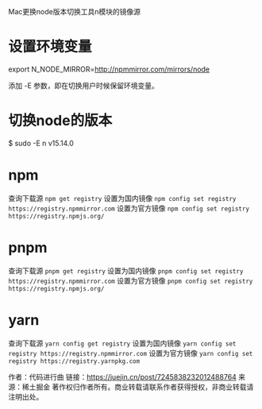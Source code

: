 

Mac更换node版本切换工具n模块的镜像源

# 设置环境变量
export N_NODE_MIRROR=http://npmmirror.com/mirrors/node

添加 -E 参数，即在切换用户时候保留环境变量。
# 切换node的版本
$ sudo -E n v15.14.0



# npm

查询下载源
 `npm get registry`
 设置为国内镜像
 `npm config set registry https://registry.npmmirror.com`
 设置为官方镜像
 `npm config set registry https://registry.npmjs.org/`

# pnpm

查询下载源
 `pnpm get registry`
 设置为国内镜像
 `pnpm config set registry https://registry.npmmirror.com`
 设置为官方镜像
 `pnpm config set registry https://registry.npmjs.org/`

# yarn

查询下载源
 `yarn config get registry`
 设置为国内镜像
 `yarn config set registry https://registry.npmmirror.com`
 设置为官方镜像
 `yarn config set registry https://registry.yarnpkg.com`

作者：代码进行曲
链接：https://juejin.cn/post/7245838232012488764
来源：稀土掘金
著作权归作者所有。商业转载请联系作者获得授权，非商业转载请注明出处。
